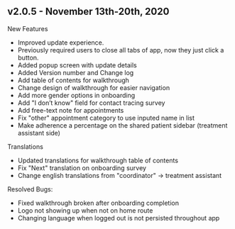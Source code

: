

## v2.0.5 - November 13th-20th, 2020

New Features

 - Improved update experience. 
  - Previously required users to close all tabs of app, now they just click a button.
  - Added popup screen with update details
 - Added Version number and Change log
 - Add table of contents for walkthrough
 - Change design of walkthrough for easier navigation
 - Add more gender options in onboarding
 - Add "I don’t know" field for contact tracing survey
 - Add free-text note for appointments
 - Fix "other" appointment category to use inputed name in list
 - Make adherence a percentage on the shared patient sidebar (treatment assistant side)

Translations

 - Updated translations for walkthrough table of contents
 - Fix "Next" translation on onboarding survey
 - Change english translations from "coordinator" -> treatment assistant

Resolved Bugs:

- Fixed walkthrough broken after onboarding completion
- Logo not showing up when not on home route
- Changing language when logged out is not persisted throughout app


